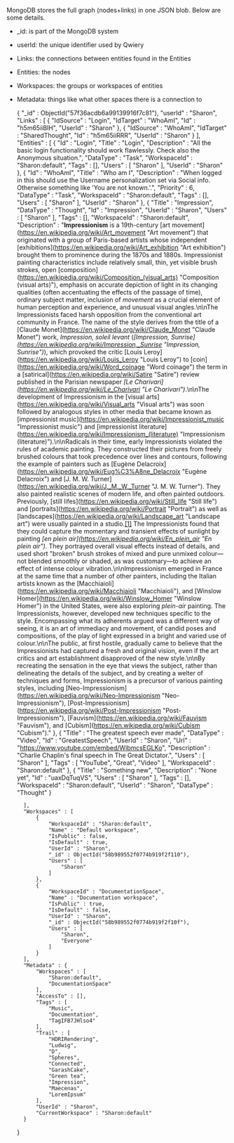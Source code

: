 
MongoDB stores the full graph (nodes+links) in one JSON blob. Below are some details. 

- _id: is part of the MongoDB system
- userId: the unique identifier used by Qwiery
- Links: the connections between entities found in the Entities
- Entities: the nodes
- Workspaces: the groups or workspaces of entities
- Metadata: things like what other spaces there is a connection to



    {
        "_id" : ObjectId("57f36acdb6a99139916f7c81"),
        "userId" : "Sharon",
        "Links" : [ 
            {
                "IdSource" : "Login",
                "IdTarget" : "WhoAmI",
                "Id" : "h5m65iiBlH",
                "UserId" : "Sharon"
            }, 
            {
                "IdSource" : "WhoAmI",
                "IdTarget" : "SharedThought",
                "Id" : "h5m65iiRRR",
                "UserId" : "Sharon"
            }
        ],
        "Entities" : [ 
            {
                "Id" : "Login",
                "Title" : "Login",
                "Description" : "All the basic login functionality should work flawlessly. Check also the Anonymous situation.",
                "DataType" : "Task",
                "WorkspaceId" : "Sharon:default",
                "Tags" : [],
                "Users" : [ 
                    "Sharon"
                ],
                "UserId" : "Sharon"
            }, 
            {
                "Id" : "WhoAmI",
                "Title" : "Who am I",
                "Description" : "When logged in this should use the Username personalization set via Social info. Otherwise something like 'You are not known.'.",
                "Priority" : 6,
                "DataType" : "Task",
                "WorkspaceId" : "Sharon:default",
                "Tags" : [],
                "Users" : [ 
                    "Sharon"
                ],
                "UserId" : "Sharon"
            },
            {
                "Title" : "Impression",
                "DataType" : "Thought",
                "Id" : "Impression",
                "UserId" : "Sharon",
                "Users" : [ 
                    "Sharon"
                ],
                "Tags" : [],
                "WorkspaceId" : "Sharon:default",
                "Description" : "**Impressionism** is a 19th-century [art movement](https://en.wikipedia.org/wiki/Art_movement \"Art movement\") that originated with a group of Paris-based artists whose independent [exhibitions](https://en.wikipedia.org/wiki/Art_exhibition \"Art exhibition\") brought them to prominence during the 1870s and 1880s. Impressionist painting characteristics include relatively small, thin, yet visible brush strokes, open [composition](https://en.wikipedia.org/wiki/Composition_(visual_arts) \"Composition (visual arts)\"), emphasis on accurate depiction of light in its changing qualities (often accentuating the effects of the passage of time), ordinary subject matter, inclusion of *movement* as a crucial element of human perception and experience, and unusual visual angles.\n\nThe Impressionists faced harsh opposition from the conventional art community in France. The name of the style derives from the title of a [Claude Monet](https://en.wikipedia.org/wiki/Claude_Monet \"Claude Monet\") work, *Impression, soleil levant* (*[Impression, Sunrise](https://en.wikipedia.org/wiki/Impression,_Sunrise \"Impression, Sunrise\")*), which provoked the critic [Louis Leroy](https://en.wikipedia.org/wiki/Louis_Leroy \"Louis Leroy\") to [coin](https://en.wikipedia.org/wiki/Word_coinage \"Word coinage\") the term in a [satirical](https://en.wikipedia.org/wiki/Satire \"Satire\") review published in the Parisian newspaper *[Le Charivari](https://en.wikipedia.org/wiki/Le_Charivari \"Le Charivari\")*.\n\nThe development of Impressionism in the [visual arts](https://en.wikipedia.org/wiki/Visual_arts \"Visual arts\") was soon followed by analogous styles in other media that became known as [impressionist music](https://en.wikipedia.org/wiki/Impressionist_music \"Impressionist music\") and [impressionist literature](https://en.wikipedia.org/wiki/Impressionism_(literature) \"Impressionism (literature)\").\n\nRadicals in their time, early Impressionists violated the rules of academic painting. They constructed their pictures from freely brushed colours that took precedence over lines and contours, following the example of painters such as [Eugène Delacroix](https://en.wikipedia.org/wiki/Eug%C3%A8ne_Delacroix \"Eugène Delacroix\") and [J. M. W. Turner](https://en.wikipedia.org/wiki/J._M._W._Turner \"J. M. W. Turner\"). They also painted realistic scenes of modern life, and often painted outdoors. Previously, [still lifes](https://en.wikipedia.org/wiki/Still_life \"Still life\") and [portraits](https://en.wikipedia.org/wiki/Portrait \"Portrait\") as well as [landscapes](https://en.wikipedia.org/wiki/Landscape_art \"Landscape art\") were usually painted in a studio.[[1]](https://en.wikipedia.org/wiki/Impressionism#cite_note-1) The Impressionists found that they could capture the momentary and transient effects of sunlight by painting *[en plein air](https://en.wikipedia.org/wiki/En_plein_air \"En plein air\")*. They portrayed overall visual effects instead of details, and used short \"broken\" brush strokes of mixed and pure unmixed colour—not blended smoothly or shaded, as was customary—to achieve an effect of intense colour vibration.\n\nImpressionism emerged in France at the same time that a number of other painters, including the Italian artists known as the [Macchiaioli](https://en.wikipedia.org/wiki/Macchiaioli \"Macchiaioli\"), and [Winslow Homer](https://en.wikipedia.org/wiki/Winslow_Homer \"Winslow Homer\") in the United States, were also exploring *plein-air* painting. The Impressionists, however, developed new techniques specific to the style. Encompassing what its adherents argued was a different way of seeing, it is an art of immediacy and movement, of candid poses and compositions, of the play of light expressed in a bright and varied use of colour.\n\nThe public, at first hostile, gradually came to believe that the Impressionists had captured a fresh and original vision, even if the art critics and art establishment disapproved of the new style.\n\nBy recreating the sensation in the eye that views the subject, rather than delineating the details of the subject, and by creating a welter of techniques and forms, Impressionism is a precursor of various painting styles, including [Neo-Impressionism](https://en.wikipedia.org/wiki/Neo-Impressionism \"Neo-Impressionism\"), [Post-Impressionism](https://en.wikipedia.org/wiki/Post-Impressionism \"Post-Impressionism\"), [Fauvism](https://en.wikipedia.org/wiki/Fauvism \"Fauvism\"), and [Cubism](https://en.wikipedia.org/wiki/Cubism \"Cubism\")."
            }, 
            {
                "Title" : "The greatest speech ever made",
                "DataType" : "Video",
                "Id" : "GreatestSpeech",
                "UserId" : "Sharon",
                "Url" : "https://www.youtube.com/embed/WibmcsEGLKo",
                "Description" : "Charlie Chaplin's final speech in The Great Dictator.",
                "Users" : [ 
                    "Sharon"
                ],
                "Tags" : [ 
                    "YouTube", 
                    "Great", 
                    "Video"
                ],
                "WorkspaceId" : "Sharon:default"
            }, 
            {
                "Title" : "Something new",
                "Description" : "None yet",
                "Id" : "uaxDqTuqVS",
                "Users" : [ 
                    "Sharon"
                ],
                "Tags" : [],
                "WorkspaceId" : "Sharon:default",
                "UserId" : "Sharon",
                "DataType" : "Thought"
            } 
           
        ],
        "Workspaces" : [ 
            {
                "WorkspaceId" : "Sharon:default",
                "Name" : "Default workspace",
                "IsPublic" : false,
                "IsDefault" : true,
                "UserId" : "Sharon",
                "_id" : ObjectId("58b989552f0774b919f2f110"),
                "Users" : [ 
                    "Sharon"
                ]
            }, 
            {
                "WorkspaceId" : "DocumentationSpace",
                "Name" : "Documentation workspace",
                "IsPublic" : true,
                "IsDefault" : false,
                "UserId" : "Sharon",
                "_id" : ObjectId("58b989552f0774b919f2f10f"),
                "Users" : [ 
                    "Sharon", 
                    "Everyone"
                ]
            }
        ],
        "Metadata" : {
            "Workspaces" : [ 
                "Sharon:default", 
                "DocumentationSpace"
            ],
            "AccessTo" : [],
            "Tags" : [ 
                "Music", 
                "Documentation", 
                "TagIFB7JHlso4"
            ],
            "Trail" : [ 
                "HDRIRendering", 
                "Ludwig", 
                "D", 
                "Spheres", 
                "Connected", 
                "GarashCake", 
                "Green tea", 
                "Impression", 
                "Maecenas", 
                "LoremIpsum"
            ],
            "UserId" : "Sharon",
            "CurrentWorkspace" : "Sharon:default"
        }
    }